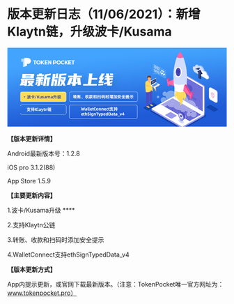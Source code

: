 # 版本更新日志（11/06/2021）：新增Klaytn链，升级波卡/Kusama

![](../../.gitbook/assets/xin-ban-ben-guan-wang-banner-zhong-.png)

**【版本更新详情】**

Android最新版本号：1.2.8

iOS pro 3.1.2(88)&#x20;

App Store 1.5.9

**【主要更新内容】**

1.波卡/Kusama升级 ****&#x20;

2.支持Klaytn公链&#x20;

3.转账、收款和扫码时添加安全提示&#x20;

4.WalletConnect支持ethSignTypedData\_v4

**【版本更新方式】**

App内提示更新，或官网下载最新版本。（注意：TokenPocket唯一官方网址为：www.tokenpocket.pro）

